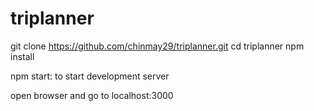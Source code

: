 # triplanner

git clone https://github.com/chinmay29/triplanner.git
cd triplanner
npm install

npm start: to start development server

open browser and go to localhost:3000
